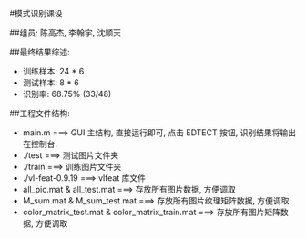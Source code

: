 #模式识别课设

##组员:
陈高杰, 李翰宇, 沈顺天

##最终结果综述:

* 训练样本: 24 * 6
* 测试样本: 8 * 6
* 识别率: 68.75% (33/48)

##工程文件结构:
* main.m ===> GUI 主结构, 直接运行即可, 点击 EDTECT 按钮, 识别结果将输出在控制台.
* ./test ===> 测试图片文件夹
* ./train ===> 训练图片文件夹
* ./vl-feat-0.9.19 ===> vlfeat 库文件
* all_pic.mat & all_test.mat ===> 存放所有图片数据, 方便调取
* M_sum.mat & M_sum_test.mat ===> 存放所有图片纹理矩阵数据, 方便调取
* color_matrix_test.mat & color_matrix_train.mat ===> 存放所有图片矩阵数据, 方便调取

